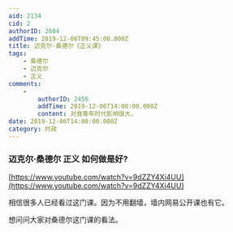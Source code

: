 ```yaml
---
aid: 2134
cid: 2
authorID: 2604
addTime: 2019-12-06T09:45:00.000Z
title: 迈克尔·桑德尔《正义课》
tags:
    - 桑德尔
    - 迈克尔
    - 正义
comments:
    -
        authorID: 2456
        addTime: 2019-12-06T14:00:00.000Z
        content: 对我青年时代影响很大。
date: 2019-12-06T14:00:00.000Z
category: 时政
---
```


### [](#%E8%BF%88%E5%85%8B%E5%B0%94-%E6%A1%91%E5%BE%B7%E5%B0%94-%E6%AD%A3%E4%B9%89-%E5%A6%82%E4%BD%95%E5%81%9A%E6%98%AF%E5%A5%BD)迈克尔·桑德尔 正义 如何做是好?

[https://www.youtube.com/watch?v=9dZZY4Xi4UU](https://www.youtube.com/watch?v=9dZZY4Xi4UU)

相信很多人已经看过这门课。因为不用翻墙，墙内网易公开课也有它。

想问问大家对桑德尔这门课的看法。
